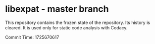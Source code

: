 # libexpat - master branch

This repository contains the frozen state of the repository.
Its history is cleared. It is used only for static code
analysis with Codacy.

Commit Time: 1725670617